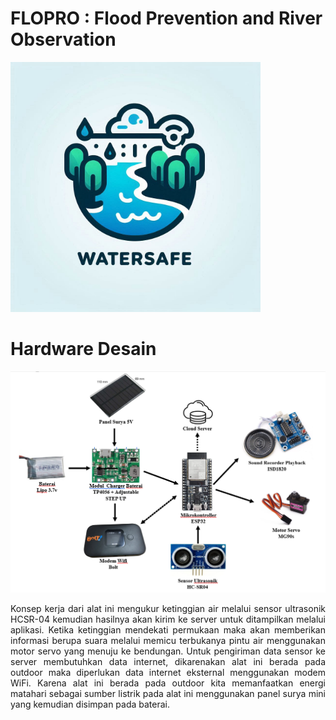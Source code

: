 # FLOPRO : Flood Prevention and River Observation
<!DOCTYPE html>
<html lang="id">
<head>
    <meta charset="UTF-8">
    <meta name="viewport" content="width=device-width, initial-scale=1.0">
    <meta http-equiv="X-UA-Compatible" content="ie=edge">
    <img src= "https://github.com/RaihanKP10/FLOPRO-Flood-Prevention-and-River-Observation/blob/main/Assets/logo%20watersafe.jpg"  width = 400 align-items = center>

</head>
<body>
    <div align=justify>
    <h1>Hardware Desain</h1>
    <img src= "https://github.com/RaihanKP10/FLOPRO-Flood-Prevention-and-River-Observation/blob/main/Hardware/Blok%20Diagram%20v1.png"  width = 2000>
    <p>Konsep kerja dari alat ini mengukur ketinggian air melalui sensor ultrasonik HCSR-04 kemudian hasilnya akan kirim ke server untuk ditampilkan melalui aplikasi. Ketika ketinggian mendekati permukaan maka akan memberikan informasi berupa suara melalui  memicu terbukanya pintu air menggunakan motor servo yang menuju ke bendungan. Untuk pengiriman data sensor ke server membutuhkan data internet, dikarenakan alat ini berada pada outdoor maka diperlukan data internet eksternal menggunakan modem WiFi. Karena alat ini berada pada outdoor kita memanfaatkan energi matahari sebagai sumber listrik pada alat ini menggunakan panel surya mini yang kemudian disimpan pada baterai.</p>
</div?

</body>
